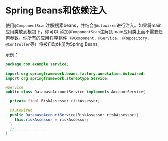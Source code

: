Spring	Beans和依赖注入
===========================
使用`@ComponentScan`注解搜索beans，并结合`@Autowired`进行注入。如果将main应用类放到根包下，你可以
添加`@ComponentScan`注解到main应用类上而不需要任何参数。你所有的应用程序组件（`@Component`，`@Service`，
`@Repository`，`@Controller`等）将被自动注册为Spring Beans。

示例：
```java
package com.example.service;

import org.springframework.beans.factory.annotation.Autowired;
import org.springframework.stereotype.Service;

@Service
public class DatabaseAccountService implements AccountService{

  private final RiskAssessor riskAssessor;
  
  @Autowired
  public DatabaseAccountService(RiskAssessor riskAssessor){
    this.riskAssessor = riskAssessor;
  }
  //................
}
```
